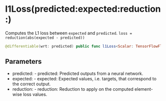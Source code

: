 # l1Loss(predicted:expected:reduction:)

Computes the L1 loss between `expected` and `predicted`.
`loss = reduction(abs(expected - predicted))`

``` swift
@differentiable(wrt: predicted) public func l1Loss<Scalar: TensorFlowFloatingPoint>(predicted: Tensor<Scalar>, expected: Tensor<Scalar>, reduction: @differentiable (Tensor<Scalar>) -> Tensor<Scalar> = _sum) -> Tensor<Scalar>
```

## Parameters

  - predicted: - predicted: Predicted outputs from a neural network.
  - expected: - expected: Expected values, i.e. targets, that correspond to the correct output.
  - reduction: - reduction: Reduction to apply on the computed element-wise loss values.
